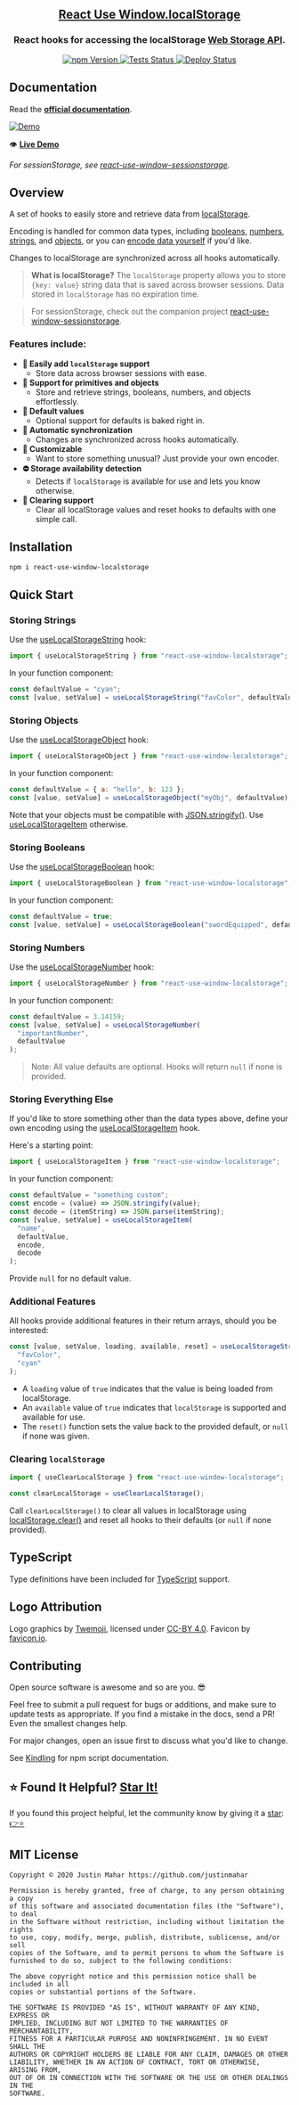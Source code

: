 <h2 align="center">
  <a href="https://github.com/justinmahar/react-use-window-localstorage">React Use Window.localStorage</a>
</h2>
<h3 align="center">
  React hooks for accessing the localStorage <a href="https://developer.mozilla.org/en-US/docs/Web/API/Web_Storage_API">Web Storage API</a>.
</h3>
<p align="center">
  <a href="https://badge.fury.io/js/react-use-window-localstorage">
    <img src="https://badge.fury.io/js/react-use-window-localstorage.svg" alt="npm Version"/>
  </a>
  <a href="https://github.com/justinmahar/react-use-window-localstorage/actions?query=workflow%3ATests">
    <img src="https://github.com/justinmahar/react-use-window-localstorage/workflows/Tests/badge.svg" alt="Tests Status"/>
  </a>
  <a href="https://github.com/justinmahar/react-use-window-localstorage/actions?query=workflow%3ADeploy">
    <img src="https://github.com/justinmahar/react-use-window-localstorage/workflows/Deploy/badge.svg" alt="Deploy Status"/>
  </a>
</p>

## Documentation

Read the **[official documentation](https://justinmahar.github.io/react-use-window-localstorage/)**.

[![Demo](./src/__docz__/images/demo.gif "Demo")](https://justinmahar.github.io/react-use-window-localstorage/useLocalStorageString#example)

👁️ **[Live Demo](https://justinmahar.github.io/react-use-window-localstorage/useLocalStorageString#example)**

_For sessionStorage, see [react-use-window-sessionstorage](https://justinmahar.github.io/react-use-window-sessionstorage)._

## Overview

A set of hooks to easily store and retrieve data from [localStorage](https://developer.mozilla.org/en-US/docs/Web/API/Window/localStorage).

Encoding is handled for common data types, including [booleans](https://justinmahar.github.io/react-use-window-localstorage/useLocalStorageBoolean), [numbers](https://justinmahar.github.io/react-use-window-localstorage/useLocalStorageNumber), [strings](https://justinmahar.github.io/react-use-window-localstorage/useLocalStorageString), and [objects](https://justinmahar.github.io/react-use-window-localstorage/useLocalStorageObject), or you can [encode data yourself](https://justinmahar.github.io/react-use-window-localstorage/useLocalStorageItem) if you'd like.

Changes to localStorage are synchronized across all hooks automatically.

> **What is localStorage?** The `localStorage` property allows you to store `{key: value}` string data that is saved across browser sessions. Data stored in `localStorage` has no expiration time.

> For sessionStorage, check out the companion project [react-use-window-sessionstorage](https://justinmahar.github.io/react-use-window-sessionstorage).

### Features include:

- **💪 Easily add `localStorage` support**
  - Store data across browser sessions with ease.
- **🔢 Support for primitives and objects**
  - Store and retrieve strings, booleans, numbers, and objects effortlessly.
- **💁 Default values**
  - Optional support for defaults is baked right in.
- **🔄 Automatic synchronization**
  - Changes are synchronized across hooks automatically.
- **👾 Customizable**
  - Want to store something unusual? Just provide your own encoder.
- **⛔ Storage availability detection**
  - Detects if `localStorage` is available for use and lets you know otherwise.
- **🧼 Clearing support**
  - Clear all localStorage values and reset hooks to defaults with one simple call.

## Installation

```
npm i react-use-window-localstorage
```

## Quick Start

### Storing Strings

Use the [useLocalStorageString](https://justinmahar.github.io/react-use-window-localstorage/useLocalStorageString) hook:

```jsx
import { useLocalStorageString } from "react-use-window-localstorage";
```

In your function component:

```jsx
const defaultValue = "cyan";
const [value, setValue] = useLocalStorageString("favColor", defaultValue);
```

### Storing Objects

Use the [useLocalStorageObject](https://justinmahar.github.io/react-use-window-localstorage/useLocalStorageObject) hook:

```jsx
import { useLocalStorageObject } from "react-use-window-localstorage";
```

In your function component:

```jsx
const defaultValue = { a: "hello", b: 123 };
const [value, setValue] = useLocalStorageObject("myObj", defaultValue);
```

Note that your objects must be compatible with [JSON.stringify()](https://developer.mozilla.org/en-US/docs/Web/JavaScript/Reference/Global_Objects/JSON/stringify). Use [useLocalStorageItem](https://justinmahar.github.io/react-use-window-localstorage/useLocalStorageItem) otherwise.

### Storing Booleans

Use the [useLocalStorageBoolean](https://justinmahar.github.io/react-use-window-localstorage/useLocalStorageBoolean) hook:

```jsx
import { useLocalStorageBoolean } from "react-use-window-localstorage";
```

In your function component:

```jsx
const defaultValue = true;
const [value, setValue] = useLocalStorageBoolean("swordEquipped", defaultValue);
```

### Storing Numbers

Use the [useLocalStorageNumber](https://justinmahar.github.io/react-use-window-localstorage/useLocalStorageNumber) hook:

```jsx
import { useLocalStorageNumber } from "react-use-window-localstorage";
```

In your function component:

```jsx
const defaultValue = 3.14159;
const [value, setValue] = useLocalStorageNumber(
  "importantNumber",
  defaultValue
);
```

> Note: All value defaults are optional. Hooks will return `null` if none is provided.

### Storing Everything Else

If you'd like to store something other than the data types above, define your own encoding using the [useLocalStorageItem](https://justinmahar.github.io/react-use-window-localstorage/useLocalStorageItem) hook.

Here's a starting point:

```jsx
import { useLocalStorageItem } from "react-use-window-localstorage";
```

In your function component:

```jsx
const defaultValue = "something custom";
const encode = (value) => JSON.stringify(value);
const decode = (itemString) => JSON.parse(itemString);
const [value, setValue] = useLocalStorageItem(
  "name",
  defaultValue,
  encode,
  decode
);
```

Provide `null` for no default value.

### Additional Features

All hooks provide additional features in their return arrays, should you be interested:

```jsx
const [value, setValue, loading, available, reset] = useLocalStorageString(
  "favColor",
  "cyan"
);
```

- A `loading` value of `true` indicates that the value is being loaded from localStorage.
- An `available` value of `true` indicates that `localStorage` is supported and available for use.
- The `reset()` function sets the value back to the provided default, or `null` if none was given.

### Clearing `localStorage`

```jsx
import { useClearLocalStorage } from "react-use-window-localstorage";
```

```jsx
const clearLocalStorage = useClearLocalStorage();
```

Call `clearLocalStorage()` to clear all values in localStorage using [localStorage.clear()](https://developer.mozilla.org/en-US/docs/Web/API/Window/localStorage)
and reset all hooks to their defaults (or `null` if none provided).

## TypeScript

Type definitions have been included for [TypeScript](https://www.typescriptlang.org/) support.

## Logo Attribution

Logo graphics by [Twemoji](https://github.com/twitter/twemoji), licensed under [CC-BY 4.0](https://creativecommons.org/licenses/by/4.0/). Favicon by [favicon.io](https://favicon.io/emoji-favicons/).

## Contributing

Open source software is awesome and so are you. 😎

Feel free to submit a pull request for bugs or additions, and make sure to update tests as appropriate. If you find a mistake in the docs, send a PR! Even the smallest changes help.

For major changes, open an issue first to discuss what you'd like to change.

See [Kindling](https://tinyurl.com/kindlingscripts) for npm script documentation.

## ⭐ Found It Helpful? [Star It!](https://github.com/justinmahar/react-use-window-localstorage/stargazers)

If you found this project helpful, let the community know by giving it a [star](https://github.com/justinmahar/react-use-window-localstorage/stargazers): [👉⭐](https://github.com/justinmahar/react-use-window-localstorage/stargazers)

## MIT License

```
Copyright © 2020 Justin Mahar https://github.com/justinmahar

Permission is hereby granted, free of charge, to any person obtaining a copy
of this software and associated documentation files (the "Software"), to deal
in the Software without restriction, including without limitation the rights
to use, copy, modify, merge, publish, distribute, sublicense, and/or sell
copies of the Software, and to permit persons to whom the Software is
furnished to do so, subject to the following conditions:

The above copyright notice and this permission notice shall be included in all
copies or substantial portions of the Software.

THE SOFTWARE IS PROVIDED "AS IS", WITHOUT WARRANTY OF ANY KIND, EXPRESS OR
IMPLIED, INCLUDING BUT NOT LIMITED TO THE WARRANTIES OF MERCHANTABILITY,
FITNESS FOR A PARTICULAR PURPOSE AND NONINFRINGEMENT. IN NO EVENT SHALL THE
AUTHORS OR COPYRIGHT HOLDERS BE LIABLE FOR ANY CLAIM, DAMAGES OR OTHER
LIABILITY, WHETHER IN AN ACTION OF CONTRACT, TORT OR OTHERWISE, ARISING FROM,
OUT OF OR IN CONNECTION WITH THE SOFTWARE OR THE USE OR OTHER DEALINGS IN THE
SOFTWARE.
```
